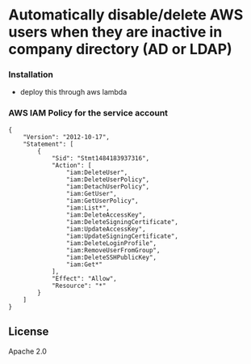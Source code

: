 # Automatically disable/delete AWS users when they are inactive in company directory (AD or LDAP)

### Installation
  - deploy this through aws lambda

### AWS IAM Policy for the service account
```
{
    "Version": "2012-10-17",
    "Statement": [
        {
            "Sid": "Stmt1484183937316",
            "Action": [
                "iam:DeleteUser",
                "iam:DeleteUserPolicy",
                "iam:DetachUserPolicy",
                "iam:GetUser",
                "iam:GetUserPolicy",
                "iam:List*",
                "iam:DeleteAccessKey",
                "iam:DeleteSigningCertificate",
                "iam:UpdateAccessKey",
                "iam:UpdateSigningCertificate",
                "iam:DeleteLoginProfile",
                "iam:RemoveUserFromGroup",
                "iam:DeleteSSHPublicKey",
                "iam:Get*"
            ],
            "Effect": "Allow",
            "Resource": "*"
        }
    ]
}
```

License
----

Apache 2.0
